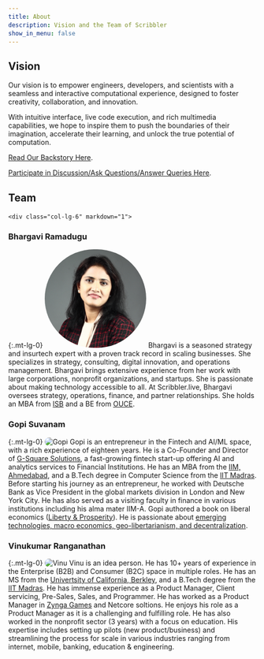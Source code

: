 ```yaml
---
title: About
description: Vision and the Team of Scribbler
show_in_menu: false
---
```


## Vision
Our vision is to empower engineers, developers, and scientists with a seamless and interactive computational experience, designed to foster creativity, collaboration, and innovation. 

With intuitive interface, live code execution, and rich multimedia capabilities, we hope to inspire them to push the boundaries of their imagination, accelerate their learning, and unlock the true potential of computation.

[Read Our Backstory Here](backstory.html).

[Participate in Discussion/Ask Questions/Answer Queries Here](https://github.com/gopi-suvanam/scribbler/discussions).

## Team
<div class="row">

    <div class="col-lg-6" markdown="1">

### Bhargavi Ramadugu
{:.mt-lg-0}
<img src="/bhargavi.jpeg" style="height:200px;border-radius: 100px;" alt="Bhargavi">
Bhargavi is a seasoned strategy and insurtech expert with a proven track record in scaling businesses. She specializes in strategy, consulting, digital innovation, and operations management.
Bhargavi brings extensive experience from her work with large corporations, nonprofit organizations, and startups. She is passionate about making technology accessible to all. At Scribbler.live, Bhargavi oversees strategy, operations, finance, and partner relationships. She holds an MBA from [ISB](https://www.isb.edu/) and a BE from [OUCE](https://www.uceou.edu/).
</div>


<div class="col-lg-6" markdown="1">

### Gopi Suvanam
{:.mt-lg-0}
<img src="/gopi.jpeg" style="height:200px;border-radius: 100px;" alt="Gopi">
Gopi is an entrepreneur in the Fintech and AI/ML space, with a rich experience of eighteen years. He is a Co-Founder and Director of [G-Square Solutions](https://g-square.in), a fast-growing fintech start-up offering AI and analytics services to Financial Institutions. He has an MBA from the [IIM, Ahmedabad](https://www.iima.ac.in/), and a B.Tech degree in Computer Science from the [IIT Madras](https://www.iitm.ac.in/). Before starting his journey as an entrepreneur, he worked with Deutsche Bank as Vice President in the global markets division in London and New York City. He has also served as a visiting faculty in finance in various institutions including his alma mater IIM-A. Gopi authored a book on liberal economics ([Liberty & Prosperity](https://vernonpress.com/book/1266)). He is passionate about [emerging technologies, macro economics, geo-libertarianism, and decentralization](https://decentralized-intelligence.com).
</div>

<div class="col-lg-6" markdown="1">
    
### Vinukumar Ranganathan
{:.mt-lg-0}
<img src="/vinu.jpeg" style="height:200px;border-radius: 100px;" alt="Vinu">
Vinu is an idea person. He has 10+ years of experience in the Enterprise (B2B) and Consumer (B2C) space in multiple roles. He has an MS from the [Univertsity of California, Berkley](https://www.berkeley.edu/), and a B.Tech degree from the [IIT Madras](https://www.iitm.ac.in/). He has immense experience as a Product Manager, Client servicing, Pre-Sales, Sales, and Programmer. He has worked as a Product Manager in [Zynga Games](https://www.zynga.com/) and Netcore soltions. He enjoys his role as a Product Manager as it is a challenging and fulfilling role. He has also worked in the nonprofit sector (3 years) with a focus on education. His expertise includes setting up pilots (new product/business) and streamlining the process for scale in various industries ranging from internet, mobile, banking, education & engineering.


  
</div></div>







